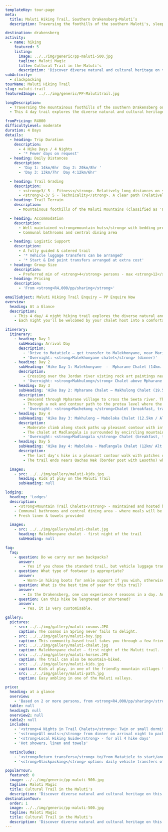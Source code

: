 ```yaml
---
templateKey: tour-page
meta:
  title: Maluti Hiking Trail, Southern Drakensberg-Maloti’s
  description: Traversing the foothills of the southern Maloti's, sleeping in mountain chalets with home-grown and cooked meals prepared by your local host. Guided & catered with optional luggage support.

destination: drakensberg
activity:
  - name: hiking
    featured: 5
    listing:
      image: ../../img/generic/pp-maluti-500.jpg
      tagline: Maloti Magic
      title: Cultural Trail in the Maluti's
      description: 'Discover diverse natural and cultural heritage on this fair-trade hiking trail along the foothills of the southern Maluti’s. Visit rock-art sites, learn about medicinal plants and share in local traditions along the way. Overnight in comfortable mountain chalets offering delicious meals.'
subActivity:
  - slackpacking
tourName: Maluti Hiking Trail
slug: maluti-trail
featuredImage: ../../img/generic/PP-Malutitrail.jpg

longDescription:
  - Traversing the mountainous foothills of the southern Drakensberg on the cusp of the Eastern Cape, KZN and southern Lesotho, the Maluti Trail is a successful community-owned trail into this lesser known part of the Ukhahlamba Drakensberg National Park.
  - This 4 day trail explores the diverse natural and cultural heritage of this World Heritage Site. Hiking along the mountainous foothills, you’ll pass through friendly villages, learn about medicinal plants and local culture, and explore ancient rock-art sites.

fromPricing: R4000
difficultyLevel: moderate
duration: 4 Days
details:
  - heading: Trip Duration
    description:
      - 4 Hike Days / 4 Nights
      - '* Fewer days on request'
  - heading: Daily Distances
    description:
      - 'Day 1: 14km/6hr  Day 2: 20km/8hr '
      - 'Day 3: 13km/7hr  Day 4:12km/6hr'

  - heading: Trail Grading
    description:
      - <strong>3/ 5 - Fitness</strong>. Relatively long distances on some of the days requires a moderate-good level of fitness.
      - <strong>2-3/ 5 - Technicality</strong>. A clear path (relatively well maintained), with no sheer vertical sections.
  - heading: Trail Terrain
    description:
      - Mountainous foothills of the Maluti Mountains (classified as 'Little berg'). A fair degree of ascent and descent each day - undulating trail, passing through rural mountain villages, grasslands and indigenous forest.

  - heading: Accommodation
    description:
      - Well maintained <strong>mountain huts</strong> with bedding provided
      - Communal bathrooms and central dining area

  - heading: Logistic Support
    description:
      - A fully guided & catered trail
      - '* Vehicle luggage transfers can be arranged'
      - '* Start & End point transfers arranged at extra cost'
  - heading: Group Size
    description:
      - Preferred min of <strong>4</strong> persons - max <strong>12</strong> per single group
  - heading: Pricing
    description:
      - 'From <strong>R4,000/pp/sharing</strong>'

emailSubject: Maluti Hiking Trail Enquiry – PP Enquire Now
overview:
  heading: At a Glance
  description:
    - This 4 day/ 4 night hiking trail explores the diverse natural and cultural heritage of the Maloti-Drakensberg World Heritage Site. Hiking along the mountainous foothills, you’ll pass through friendly rural villages, take in ancient rock-art sites, and learn about local medicinal plants and culture.
    - Each night you'll be welcomed by your chalet host into a comfortable trail hut where hot showers, fresh linen and a delicious cooked dinner awaits. The hike is guided by a qualified community guide, and luggage transfers from one chalet to the next, can easily be arranged for those who don't wish to carry more than a light daypack.

itinerary:
  itinerary:
    - heading: Day 1
      subHeading: Arrival Day
      description:
        - 'Drive to Matatiele – get transfer to Malekhonyane, near Mariazell Mission (approx 40min)  '
        - 'Overnight: <strong>Malekhonyane chalet</strong> (dinner)'
    - heading: Day 2
      subHeading: 'Hike Day 1: Malekhonyane  -  Mpharane Chalet (14km. Alt: 1591m) '
      description:
        - Crossing over the Jordan river visting rock art paintings nearby. Short steep climb up onto grassland ridge with easy walking descending down to stream crossing near Masupha village. Moderate climb with great views followed by descent through Mpharane village to chalet.
        - 'Overnight: <strong>Makhulong</strong> Chalet above Mpharane village (breakfast,trail lunch, dinner)'
    - heading: Day 3
      subHeading: 'Hike Day 2: Mpharane Chalet – Makhulong Chalet (19.5km / Alt: 1560m)'
      description:
        - Descend through Mpharane village to cross the Seeta river. Thereafter a steady climb using footpaths and sled tracks to reach a long easy ridge with 360-degree views.
        - Through a nek and contour path to the protea level where the path meanders through open grassland with streams and incised valleys. A final moderate climb takes you to the chalet at Maboloka located below the Twin Sisters and Makalane peaks
        - 'Overnight: <strong>Machekong </strong>Chalet (breakfast, trail lunch, dinner)'
    - heading: Day 4
      subHeading: 'Hike Day 3: Makhulong – Maboloka Chalet (12.5km / Alt: 1663m)'
      description:
        - Moderate climb along stock paths up pleasant contour with interesting sandstone features. Descend to Kinira river and follow undulating terrain through Goxe and Pepela villages.
        - The chalet at Madlangala is surrounded by encircling mountain peaks and has a sense of space and clear mountain air.
        - 'Overnight: <strong>Madlangala </strong> Chalet (breakfast, trail lunch, dinner)'
    - heading: Day 5
      subHeading: 'Hike Day 4: Maboloka - Madlangala Chalet (12km/ Alt: 1685m). Transfer back to Matatiele this day.'
      description:
        - The last day's hike is a pleasant contour walk with patches of indigenous forest, protea groves, fascinating sandstone features and mountain grassland.
        - The trail ends nears Qachas Nek (border post with Lesotho) where you will be collected by vehicle and taken back to <strong>Matatiele</strong> where your cars have been left. (breakfast, lunch)

  images:
    - src: ../../img/gallery/maluti-kids.jpg
      heading: Kids at play on the Maluti Trail
      subHeading: null

lodging:
  heading: 'Lodges'
  description:
    - <strong>Mountain Trail Chalets</strong> - maintained and hosted by a friendly local community member
    - Communal bathrooms and central dining area - where meals will be shared
    - Fresh linen & towels provided

  images:
    - src: ../../img/gallery/maluti-chalet.jpg
      heading: Malekhonyane chalet - first night of the trail
      subHeading: null

faq:
  faq:
    - question: Do we carry our own backpacks?
      answer:
        - Yes if you chose the standard trail, but vehicle luggage transfers between the chalets can also be arranged for an extra fee.
    - question: What type of footwear is appropriate?
      answer:
        - Worn-in hiking boots for ankle support if you wish, otherwise a hiking or trail-running shoe will also be suitable for this trail.
    - question: What is the best time of year for this trail?
      answer:
        - In the Drakensberg, one can experience 4 seasons in a day. Autumn (Mar-May) and Spring (mid August - Oct) are some of the best months, but for the most stable weather. Winter months (June-July) can be the best – chilly starts but generally warm and dry days. The hottest months (Nov-Feb) also tend to have the heaviest thunderstorms.
    - question: Can this hike be lengtened or shortened?
      answer:
        - Yes, it is very customisable.

gallery:
  pictures:
    - src: ../../img/gallery/maluti-cosmos.JPG
      caption: The cosmos in Spring never fails to delight.
    - src: ../../img/gallery/maluti-boy.jpg
      caption: This community-based trail takes you through a few friendly rural villages.
    - src: ../../img/gallery/maluti-chalet.jpg
      caption: Malekhonyane chalet – first night of the Maluti trail.
    - src: ../../img/gallery/maluti-horses.JPG
      caption: The trail can also be mountain-biked.
    - src: ../../img/gallery/maluti-kids.jpg
      caption: Kids at play, in one of the friendly mountain villages through which the Maluti trail passes.
    - src: ../../img/gallery/maluti-path.jpg
      caption: Easy ambling in one of the Maluti valleys.

price:
  heading: at a glance
  overview:
    - 'Based on 2 or more persons, from <strong>R4,000/pp/sharing</strong>'
  table: null
  heading2: null
  overview2: null
  table2: null
  includes:
    - '<strong>4 Nights in Trail Chalets</strong>: Twin or small dormitory style rooms, with shared bathrooms.'
    - '<strong>All meals:</strong> from dinner on arrival night to packed lunch on the final hike day (4 Breakfasts, 4 Packed Lunches, and 4 Dinners).'
    - '<strong>Local Hiking Guide</strong> - for all 4 hike days'
    - 'Hot showers, linen and towels'

  notIncludes:
    - '<strong>Return transfers</strong> to/from Matatiele to start/and from finish of trail @ R 1800 /per group (up to 7 persons/group). If group is larger – 2 transfer vehicles will be required'
    - '<strong>Slackpacking</strong> option: daily vehicle transfers of baggage for hike: R2000 (price shared amongst the group)'

popularTour:
  featured: 0
  image: ../../img/generic/pp-maluti-500.jpg
  tagline: Maloti Magic
  title: Cultural Trail in the Maluti's
  description: 'Discover diverse natural and cultural heritage on this fair-trade hiking trail along the foothills of the southern Maluti’s. Visit rock-art sites, learn about medicinal plants and share in local traditions along the way. Overnight in comfortable mountain chalets offering delicious meals.'
destinationTour:
  order: 1
  image: ../../img/generic/pp-maluti-500.jpg
  tagline: Maloti Magic
  title: Cultural Trail in the Maluti's
  description: 'Discover diverse natural and cultural heritage on this fair-trade hiking trail along the foothills of the southern Maluti’s. Visit rock-art sites, learn about medicinal plants and share in local traditions along the way. Overnight in comfortable mountain chalets offering delicious meals.'
---
```


